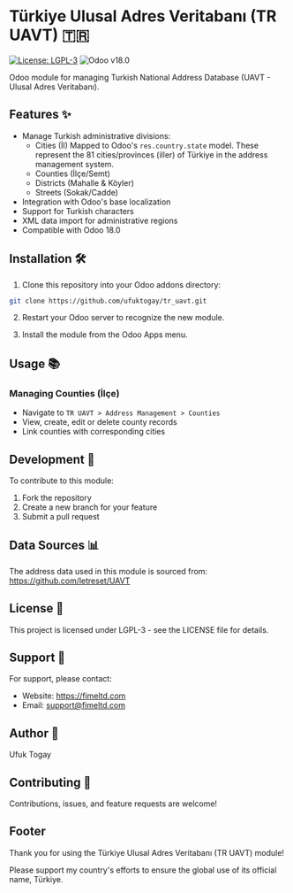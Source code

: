 # Türkiye Ulusal Adres Veritabanı (TR UAVT) 🇹🇷

[![License: LGPL-3](https://img.shields.io/badge/License-LGPL%20v3-blue.svg)](https://www.gnu.org/licenses/lgpl-3.0)
![Odoo v18.0](https://img.shields.io/badge/Odoo-v18.0-brightgreen.svg)

Odoo module for managing Turkish National Address Database (UAVT - Ulusal Adres Veritabanı).

## Features ✨

- Manage Turkish administrative divisions:
  - Cities (İl) Mapped to Odoo's `res.country.state` model. These represent the 81 cities/provinces (iller) of Türkiye in the address management system.
  - Counties (İlçe/Semt)
  - Districts (Mahalle & Köyler)
  - Streets (Sokak/Cadde)
- Integration with Odoo's base localization
- Support for Turkish characters
- XML data import for administrative regions
- Compatible with Odoo 18.0

## Installation 🛠️

1. Clone this repository into your Odoo addons directory:

```bash
git clone https://github.com/ufuktogay/tr_uavt.git
```

2. Restart your Odoo server to recognize the new module.

3. Install the module from the Odoo Apps menu.

## Usage 📚

### Managing Counties (İlçe)

- Navigate to `TR UAVT > Address Management > Counties`
- View, create, edit or delete county records
- Link counties with corresponding cities

## Development 🚀

To contribute to this module:

1. Fork the repository
2. Create a new branch for your feature
3. Submit a pull request

## Data Sources 📊

The address data used in this module is sourced from:
https://github.com/letreset/UAVT

## License 📄

This project is licensed under LGPL-3 - see the LICENSE file for details.

## Support 💬

For support, please contact:

- Website: https://fimeltd.com
- Email: support@fimeltd.com

## Author 👤

Ufuk Togay

## Contributing 🤝

Contributions, issues, and feature requests are welcome!

## Footer

Thank you for using the Türkiye Ulusal Adres Veritabanı (TR UAVT) module!

Please support my country's efforts to ensure the global use of its official name, Türkiye.
